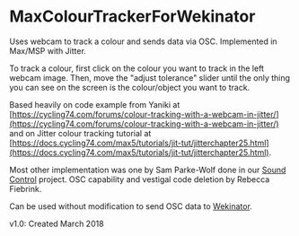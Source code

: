 # MaxColourTrackerForWekinator
Uses webcam to track a colour and sends data via OSC. Implemented in Max/MSP with Jitter.

To track a colour, first click on the colour you want to track in the left webcam image. Then, move the "adjust tolerance" slider until the only thing you can see on the screen is the colour/object you want to track.

Based heavily on code example from Yaniki at [https://cycling74.com/forums/colour-tracking-with-a-webcam-in-jitter/](https://cycling74.com/forums/colour-tracking-with-a-webcam-in-jitter/) and on Jitter colour tracking tutorial at [https://docs.cycling74.com/max5/tutorials/jit-tut/jitterchapter25.html](https://docs.cycling74.com/max5/tutorials/jit-tut/jitterchapter25.html).

Most other implementation was one by Sam Parke-Wolf done in our [Sound Control](https://www.doc.gold.ac.uk/~mas01rf/SoundControl) project. OSC capability and vestigal code deletion by Rebecca Fiebrink.

Can be used without modification to send OSC data to [Wekinator](www.wekinator.org).

v1.0: Created March 2018


